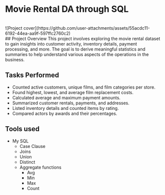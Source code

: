 # Movie Rental DA through SQL
<br>
![Project cover](https://github.com/user-attachments/assets/55acdc11-6192-44ea-aa9f-597ffc2760c2)
<br>
## Project Overview
This project involves exploring the movie rental dataset to gain insights into customer activity, inventory details, payment processing, and more. 
The goal is to derive meaningful statistics and summaries to help understand various aspects of the operations in the business.

## Tasks Performed
- Counted active customers, unique films, and film categories per store.
- Found highest, lowest, and average film replacement costs.
- Calculated average and maximum payment amounts.
- Summarized customer rentals, payments, and addresses.
- Listed inventory details and counted items by rating.
- Compared actors by awards and their percentages.

## Tools used 

- My SQL
  - Case Clause
  - Joins
  - Union
  - Distinct
  - Aggregate functions
    - Avg
    - Min
    - Max
    - Count

